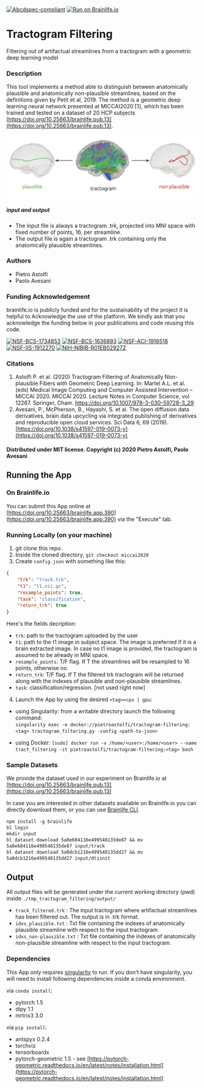 [![Abcdspec-compliant](https://img.shields.io/badge/ABCD_Spec-v1.1-green.svg)](https://github.com/brain-life/abcd-spec)
[![Run on Brainlife.io](https://img.shields.io/badge/Brainlife-bl.app.390-blue.svg)](https://doi.org/10.25663/brainlife.app.390)

# Tractogram Filtering
Filtering out of artifactual streamlines from a tractogram with a geometric deep learning model

### Description
This tool implements a method able to distinguish between anatomically plausible and anatomically non-plausible streamlines, based on the definitions given by Petit et al, 2019. The method is a geometric deep learning neural network presented at MICCAI2020 [1], which has been trained and tested on a dataset of 20 HCP subjects [https://doi.org/10.25663/brainlife.pub.13](https://doi.org/10.25663/brainlife.pub.13). 

![Tractogram filtering task](tractogram_filtering_scheme.png)

##### input and output
- The input file is always a tractogram .trk, projected into MNI space with fixed number of points, 16, per streamline.
- The output file is again a tractogram .trk containing only the anatomically plausible streamlines.

### Authors
* Pietro Astolfi
* Paolo Avesani

### Funding Acknowledgement
brainlife.io is publicly funded and for the sustainability of the project it is helpful to Acknowledge the use of the platform. We kindly ask that you acknowledge the funding below in your publications and code reusing this code.

[![NSF-BCS-1734853](https://img.shields.io/badge/NSF_BCS-1734853-blue.svg)](https://nsf.gov/awardsearch/showAward?AWD_ID=1734853)
[![NSF-BCS-1636893](https://img.shields.io/badge/NSF_BCS-1636893-blue.svg)](https://nsf.gov/awardsearch/showAward?AWD_ID=1636893)
[![NSF-ACI-1916518](https://img.shields.io/badge/NSF_ACI-1916518-blue.svg)](https://nsf.gov/awardsearch/showAward?AWD_ID=1916518)
[![NSF-IIS-1912270](https://img.shields.io/badge/NSF_IIS-1912270-blue.svg)](https://nsf.gov/awardsearch/showAward?AWD_ID=1912270)
[![NIH-NIBIB-R01EB029272](https://img.shields.io/badge/NIH_NIBIB-R01EB029272-green.svg)](https://grantome.com/grant/NIH/R01-EB029272-01)

### Citations

1. Astolfi P. et al. (2020) Tractogram Filtering of Anatomically Non-plausible Fibers with Geometric Deep Learning. In: Martel A.L. et al. (eds) Medical Image Computing and Computer Assisted Intervention – MICCAI 2020. MICCAI 2020. Lecture Notes in Computer Science, vol 12267. Springer, Cham. https://doi.org/10.1007/978-3-030-59728-3_29
2. Avesani, P., McPherson, B., Hayashi, S. et al. The open diffusion data derivatives, brain data upcycling via integrated publishing of derivatives and reproducible open cloud services. Sci Data 6, 69 (2019). [https://doi.org/10.1038/s41597-019-0073-y](https://doi.org/10.1038/s41597-019-0073-y)

#### Distributed under MIT license. Copyright (c) 2020 Pietro Astolfi, Paolo Avesani

## Running the App 

### On Brainlife.io

You can submit this App online at [https://doi.org/10.25663/brainlife.app.390](https://doi.org/10.25663/brainlife.app.390) via the "Execute" tab.

### Running Locally (on your machine)

1. git clone this repo.
2. Inside the cloned directory, `git checkout miccai2020`
3. Create `config.json` with something like this:

```json
{
    "trk": "track.trk",
    "t1": "t1.nii.gz",
    "resample_points": true,
    "task": "classification",
    "return_trk": true
}
```

Here's the fields decription:
- `trk`: path to the tractogram uploaded by the user
- `t1`: path to the t1 image in subject space. The image is preferred if it is a brain extracted image. In case no t1 image is provided, the tractogram is assumed to be already in MNI space.
- `resample_points`: T/F flag. If T the streamlines will be resampled to 16 points, otherwise no.
- `return_trk`: T/F flag. If T the filtered trk tractogram will be returned along with the indexes of plausible and non-plausible streamlines.
- `task`: classification/regression. [not used right now]

4. Launch the App by using the desired `<tag>=cpu | gpu`:
* using Singularity: from a writable directory launch the following command:\
`singularity exec -e docker://pietroastolfi/tractogram-filtering:<tag> tractogram_filtering.py -config <path-to-json>`
<!-- - `$ sudo docker run --name tract_filtering -it pietroastolfi/tractogram-filtering:<tag> bash`\
`$ sudo docker exec docker://pietroastolfi/tractogram-filtering-cpu "tractogram_filtering.py -config <path-to-json>"` -->
* using Docker: `[sudo] docker run -v /home/<user>:/home/<user> --name tract_filtering -it pietroastolfi/tractogram-filtering:<tag> bash`


### Sample Datasets

We provide the dataset used in our experiment on Brainlife.io at [https://doi.org/10.25663/brainlife.pub.13](https://doi.org/10.25663/brainlife.pub.13)

In case you are interested in other datasets available on Brainlife.io you can directly download them, or you can use [Brainlife CLI](https://github.com/brain-life/cli).

```
npm install -g brainlife
bl login
mkdir input
bl dataset download 5a0e604116e499548135de87 && mv 5a0e604116e499548135de87 input/track
bl dataset download 5a0dcb1216e499548135dd27 && mv 5a0dcb1216e499548135dd27 input/dtiinit
```

## Output

All output files will be generated under the current working directory (pwd) inside `./tmp_tractogram_filtering/output/`

- `track_filtered.trk` : The input tractogram where artifactual streamlines has been filtered out. The output is in .trk format.
- `idxs_plausible.txt` : Txt file containing the indexes of anatomically plausible streamline with respect to the input tractogram.
- `idxs_non-plausible.txt` : Txt file containing the indexes of anatomically non-plausible streamline with respect to the input tractogram.

### Dependencies

This App only requires [singularity](https://www.sylabs.io/singularity/) to run. If you don't have singularity, you will need to install following dependencies inside a conda environment.  

via `conda install`:
- pytorch 1.5
- dipy 1.1
- mrtrix3 3.0

via `pip install`:
- antspyx 0.2.4
- torchviz
- tensorboardx
- pytorch-geometric 1.5 - see [https://pytorch-geometric.readthedocs.io/en/latest/notes/installation.html](https://pytorch-geometric.readthedocs.io/en/latest/notes/installation.html)
